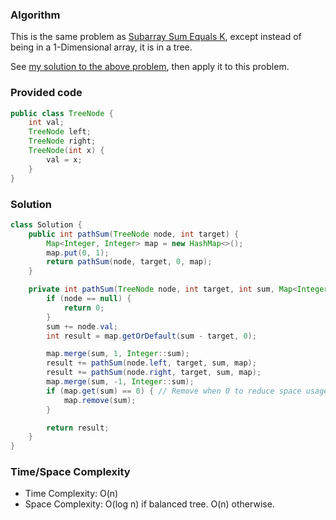 ### Algorithm

This is the same problem as [Subarray Sum Equals K](https://leetcode.com/problems/subarray-sum-equals-k), except instead of being in a 1-Dimensional array, it is in a tree.

See [my solution to the above problem](https://github.com/RodneyShag/Interview_solutions/blob/master/Solutions/LeetCode/Subarray%20Sum%20Equals%20K.md), then apply it to this problem.

### Provided code

```java
public class TreeNode {
    int val;
    TreeNode left;
    TreeNode right;
    TreeNode(int x) {
        val = x;
    }
}
```

### Solution

```java
class Solution {
    public int pathSum(TreeNode node, int target) {
        Map<Integer, Integer> map = new HashMap<>();
        map.put(0, 1);
        return pathSum(node, target, 0, map);
    }

    private int pathSum(TreeNode node, int target, int sum, Map<Integer, Integer> map) {
        if (node == null) {
            return 0;
        }
        sum += node.val;
        int result = map.getOrDefault(sum - target, 0);

        map.merge(sum, 1, Integer::sum);
        result += pathSum(node.left, target, sum, map);
        result += pathSum(node.right, target, sum, map);
        map.merge(sum, -1, Integer::sum);
        if (map.get(sum) == 0) { // Remove when 0 to reduce space usage
            map.remove(sum);
        }

        return result;
    }
}
```

### Time/Space Complexity

- Time Complexity: O(n)
- Space Complexity: O(log n) if balanced tree. O(n) otherwise.
